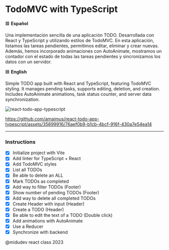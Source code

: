 # TodoMVC with TypeScript

🟥 **Español**

Una implementación sencilla de una aplicación TODO. Desarrollada con React y TypeScript y utilizando estilos de TodoMVC. En esta aplicación, listamos las tareas pendientes, permitimos editar, eliminar y crear nuevas. Además, hemos incorporado animaciones con AutoAnimate, mostramos un contador con el estado de todas las tareas pendientes y sincronizamos los datos con un servidor.

🟦 **English**

Simple TODO app built with React and TypeScript, featuring TodoMVC styling. It manages pending tasks, supports editing, deletion, and creation. Includes AutoAnimate animations, task status counter, and server data synchronization.

![react-todo-app-typescript](https://github.com/amaimus/react-todo-app-typescript/assets/35699916/696a7520-8825-4756-a9f2-ebe074ae9e38)

https://github.com/amaimus/react-todo-app-typescript/assets/35699916/76aef0b9-b1cb-4bcf-916f-430a7e54ea14

--- 

### Instructions

- [x] Initialize project with Vite
- [x] Add linter for TypeScript + React
- [x] Add TodoMVC styles
- [x] List all TODOs
- [x] Be able to delete an ALL
- [x] Mark TODOs as completed
- [x] Add way to filter TODOs (Footer)
- [x] Show number of pending TODOs (Footer)
- [x] Add way to delete all completed TODOs
- [x] Create Header with input (Header)
- [x] Create a TODO (Header)
- [x] Be able to edit the text of a TODO (Double click)
- [x] Add animations with AutoAnimate
- [x] Use a Reducer
- [x] Synchronize with backend

@midudev react class 2023
